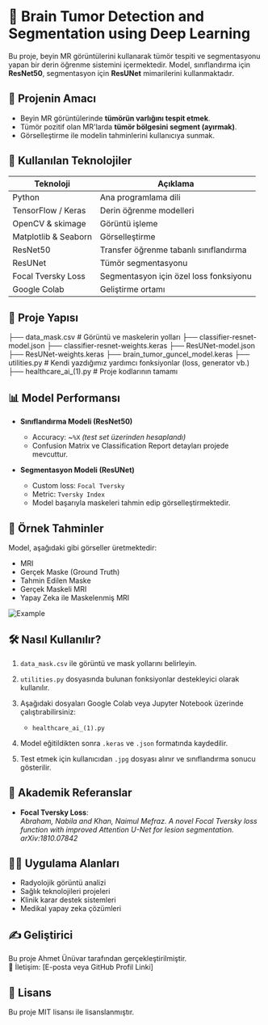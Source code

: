 # 🧠 Brain Tumor Detection and Segmentation using Deep Learning

Bu proje, beyin MR görüntülerini kullanarak tümör tespiti ve segmentasyonu yapan bir derin öğrenme sistemini içermektedir. Model, sınıflandırma için **ResNet50**, segmentasyon için **ResUNet** mimarilerini kullanmaktadır. 

## 🚀 Projenin Amacı

- Beyin MR görüntülerinde **tümörün varlığını tespit etmek**.
- Tümör pozitif olan MR'larda **tümör bölgesini segment (ayırmak)**.
- Görselleştirme ile modelin tahminlerini kullanıcıya sunmak.

## 🧰 Kullanılan Teknolojiler

| Teknoloji | Açıklama |
|----------|----------|
| Python | Ana programlama dili |
| TensorFlow / Keras | Derin öğrenme modelleri |
| OpenCV & skimage | Görüntü işleme |
| Matplotlib & Seaborn | Görselleştirme |
| ResNet50 | Transfer öğrenme tabanlı sınıflandırma |
| ResUNet | Tümör segmentasyonu |
| Focal Tversky Loss | Segmentasyon için özel loss fonksiyonu |
| Google Colab | Geliştirme ortamı |

## 📂 Proje Yapısı

├── data_mask.csv # Görüntü ve maskelerin yolları
├── classifier-resnet-model.json
├── classifier-resnet-weights.keras
├── ResUNet-model.json
├── ResUNet-weights.keras
├── brain_tumor_guncel_model.keras
├── utilities.py # Kendi yazdığımız yardımcı fonksiyonlar (loss, generator vb.)
├── healthcare_ai_(1).py # Proje kodlarının tamamı


## 📊 Model Performansı

- **Sınıflandırma Modeli (ResNet50)**
  - Accuracy: ~`%X` *(test set üzerinden hesaplandı)*
  - Confusion Matrix ve Classification Report detayları projede mevcuttur.

- **Segmentasyon Modeli (ResUNet)**
  - Custom loss: `Focal Tversky`
  - Metric: `Tversky Index`
  - Model başarıyla maskeleri tahmin edip görselleştirmektedir.

## 📸 Örnek Tahminler

Model, aşağıdaki gibi görseller üretmektedir:

- MRI
- Gerçek Maske (Ground Truth)
- Tahmin Edilen Maske
- Gerçek Maskeli MRI
- Yapay Zeka ile Maskelenmiş MRI

![Example](https://user-images.githubusercontent.com/your-sample-image.png) <!-- örnek ekran görüntüsü ekleyebilirsin -->

## 🛠️ Nasıl Kullanılır?

1. `data_mask.csv` ile görüntü ve mask yollarını belirleyin.
2. `utilities.py` dosyasında bulunan fonksiyonlar destekleyici olarak kullanılır.
3. Aşağıdaki dosyaları Google Colab veya Jupyter Notebook üzerinde çalıştırabilirsiniz:
   - `healthcare_ai_(1).py`

4. Model eğitildikten sonra `.keras` ve `.json` formatında kaydedilir.

5. Test etmek için kullanıcıdan `.jpg` dosyası alınır ve sınıflandırma sonucu gösterilir.

## 🔬 Akademik Referanslar

- **Focal Tversky Loss**:  
  *Abraham, Nabila and Khan, Naimul Mefraz. A novel Focal Tversky loss function with improved Attention U-Net for lesion segmentation. arXiv:1810.07842*

## 👩‍⚕️ Uygulama Alanları

- Radyolojik görüntü analizi
- Sağlık teknolojileri projeleri
- Klinik karar destek sistemleri
- Medikal yapay zeka çözümleri

## ✍️ Geliştirici

Bu proje Ahmet Ünüvar tarafından gerçekleştirilmiştir.  
📧 İletişim: [E-posta veya GitHub Profil Linki]

## 📄 Lisans

Bu proje MIT lisansı ile lisanslanmıştır.
